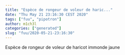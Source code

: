 ```yaml
---
title: "Espèce de rongeur de voleur de haric..."
date: "Thu May 21 23:16:30 CEST 2020"
tags: ["fuu", "pipotron"]
author: m1ch3l
categories: ["generated"]
slug: "fuu/2020-05-21-23:16:30"
---
```


Espèce de rongeur de voleur de haricot immonde jaune
